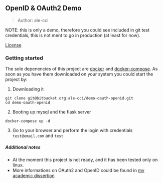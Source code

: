 ## OpenID & OAuth2 Demo
> Author: ale-cci

NOTE: this is only a demo, therefore you could see included in git test credentials,
this is not ment to go in production (at least for now).

[License](./LICENSE.md)


### Getting started
The sole depenencies of this project are [docker](https://www.docker.com/) and [docker-compose](https://docs.docker.com/compose/).
As soon as you have them downloaded on your system you could start the project
by:

1. Downloading it
```
git clone git@bitbucket.org:ale-cci/demo-oauth-openid.git
cd demo-oauth-openid
```

2. Booting up mysql and the flask server
```
docker-compose up -d
```

3. Go to your browser and perform the login with credentials `test@email.com`
   and `test`



##### Additional notes
- At the moment this project is not ready, and it has been tested only on linux.
- More informations on OAuth2 and OpenID could be found in [my academic dissertion](https://bitbucket.org/ale-cci/tesi-oauth2/src/master/)


